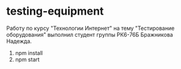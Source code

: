 # testing-equipment
Работу по курсу "Технологии Интернет" на тему "Тестирование оборудования" выполнил студент группы РК6-76Б Бражникова Надежда. 

1. npm install  
2. npm start  
